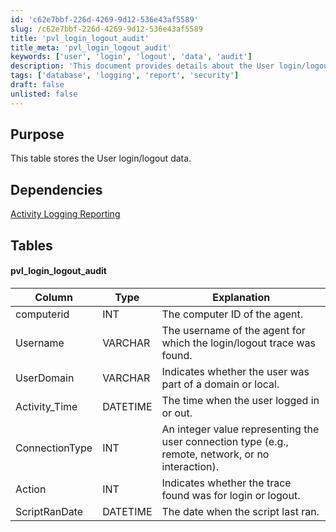 ```yaml
---
id: 'c62e7bbf-226d-4269-9d12-536e43af5589'
slug: /c62e7bbf-226d-4269-9d12-536e43af5589
title: 'pvl_login_logout_audit'
title_meta: 'pvl_login_logout_audit'
keywords: ['user', 'login', 'logout', 'data', 'audit']
description: 'This document provides details about the User login/logout data table, including its purpose, dependencies, and the structure of the pvl_login_logout_audit table with descriptions of each column.'
tags: ['database', 'logging', 'report', 'security']
draft: false
unlisted: false
---
```


## Purpose

This table stores the User login/logout data.

## Dependencies

[Activity Logging Reporting](/docs/53f4f86f-0936-40ef-ac65-7287f74d7f65)

## Tables

#### pvl_login_logout_audit

| Column            | Type    | Explanation                                                                                     |
|-------------------|---------|-------------------------------------------------------------------------------------------------|
| computerid        | INT     | The computer ID of the agent.                                                                   |
| Username          | VARCHAR | The username of the agent for which the login/logout trace was found.                          |
| UserDomain        | VARCHAR | Indicates whether the user was part of a domain or local.                                      |
| Activity_Time     | DATETIME| The time when the user logged in or out.                                                       |
| ConnectionType    | INT     | An integer value representing the user connection type (e.g., remote, network, or no interaction). |
| Action            | INT     | Indicates whether the trace found was for login or logout.                                     |
| ScriptRanDate     | DATETIME| The date when the script last ran.                                                              |